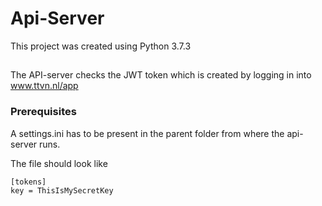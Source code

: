 # Api-Server

This project was created using Python 3.7.3

##
The API-server checks the JWT token which is created by logging in into www.ttvn.nl/app

### Prerequisites

A settings.ini has to be present in the parent folder from where the api-server runs. 

The file should look like

```
[tokens]
key = ThisIsMySecretKey 
```
